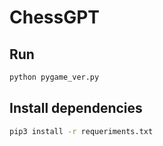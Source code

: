 # ChessGPT

## Run

```sh
python pygame_ver.py
```

## Install dependencies

```sh
pip3 install -r requeriments.txt
```